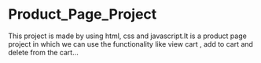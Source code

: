 # Product_Page_Project
This project is made by using html, css and javascript.It is a product page project in which we can use the functionality like view cart , add to cart and delete from the cart...

